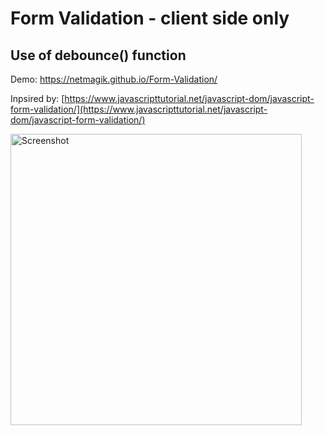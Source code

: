   # Form Validation - client side only

  ## Use of debounce() function

Demo: https://netmagik.github.io/Form-Validation/

Inpsired by: [https://www.javascripttutorial.net/javascript-dom/javascript-form-validation/](https://www.javascripttutorial.net/javascript-dom/javascript-form-validation/)

<img width="466" alt="Screenshot" src="https://user-images.githubusercontent.com/3833560/97896616-5306e400-1d03-11eb-8bf8-a48fc775d15a.png">

